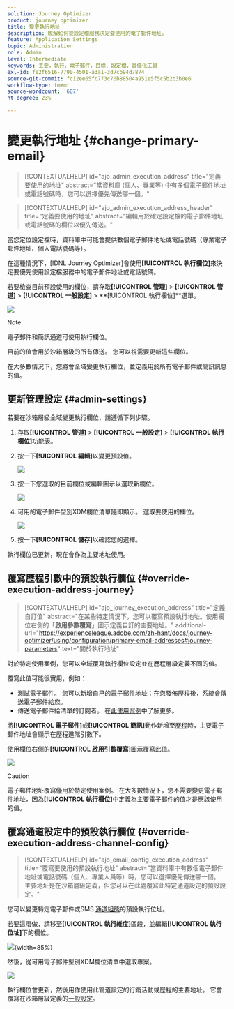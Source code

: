 ```yaml
---
solution: Journey Optimizer
product: journey optimizer
title: 變更執行地址
description: 瞭解如何從設定檔服務決定要使用的電子郵件地址。
feature: Application Settings
topic: Administration
role: Admin
level: Intermediate
keywords: 主要，執行，電子郵件，目標，設定檔，最佳化工具
exl-id: fe2f6516-7790-4501-a3a1-3d7cb94d7874
source-git-commit: fc12ee65fc773c70b88504a951e5f5c5b2b3b0e6
workflow-type: tm+mt
source-wordcount: '607'
ht-degree: 23%

---
```


# 變更執行地址 {#change-primary-email}

>[!CONTEXTUALHELP]
>id="ajo_admin_execution_address"
>title="定義要使用的地址"
>abstract="當資料庫 (個人、專業等) 中有多個電子郵件地址或電話號碼時，您可以選擇優先傳送哪一個。"

>[!CONTEXTUALHELP]
>id="ajo_admin_execution_address_header"
>title="定義要使用的地址"
>abstract="編輯用於確定設定檔的電子郵件地址或電話號碼的欄位以優先傳送。"

當您定位設定檔時，資料庫中可能會提供數個電子郵件地址或電話號碼（專業電子郵件地址、個人電話號碼等）。

在這種情況下，[!DNL Journey Optimizer]會使用&#x200B;**[!UICONTROL 執行欄位]**&#x200B;來決定要優先使用設定檔服務中的電子郵件地址或電話號碼。

若要檢查目前預設使用的欄位，請存取&#x200B;**[!UICONTROL 管理]** > **[!UICONTROL 管道]** > **[!UICONTROL 一般設定]** > **[!UICONTROL 執行欄位]**選單。


![](assets/primary-address-execution-fields.png)

>[!NOTE]
>
>電子郵件和簡訊通道可使用執行欄位。

目前的值會用於沙箱層級的所有傳送。 您可以視需要更新這些欄位。

在大多數情況下，您將會全域變更執行欄位，並定義用於所有電子郵件或簡訊訊息的值。<!--[Learn how](#admin-settings)-->

<!--In some specific use cases only, you can override the value set globally and define a different value at the journey level. [Learn more](#journey-parameters)-->

## 更新管理設定 {#admin-settings}

若要在沙箱層級全域變更執行欄位，請遵循下列步驟。

1. 存取&#x200B;**[!UICONTROL 管道]** > **[!UICONTROL 一般設定]** > **[!UICONTROL 執行欄位]**&#x200B;功能表。

1. 按一下&#x200B;**[!UICONTROL 編輯]**&#x200B;以變更預設值。

   ![](assets/primary-address.png)

1. 按一下您選取的目前欄位或編輯圖示以選取新欄位。

   ![](assets/primary-address-edit.png)

1. 可用的電子郵件型別XDM欄位清單隨即顯示。 選取要使用的欄位。

   ![](assets/primary-address-select-field.png)

1. 按一下&#x200B;**[!UICONTROL 儲存]**&#x200B;以確認您的選擇。

執行欄位已更新，現在會作為主要地址使用。

<!--1. You can also select an additional field to use as secondary email address. This allows you to determine which field to use if the primary field is empty for a profile. -->

## 覆寫歷程引數中的預設執行欄位 {#override-execution-address-journey}

>[!CONTEXTUALHELP]
>id="ajo_journey_execution_address"
>title="定義自訂值"
>abstract="在某些特定情況下，您可以覆寫預設執行地址。使用欄位右側的「**啟用參數覆寫**」圖示定義自訂的主要地址。"
>additional-url="https://experienceleague.adobe.com/zh-hant/docs/journey-optimizer/using/configuration/primary-email-addresses#journey-parameters" text="關於執行地址"

對於特定使用案例，您可以全域覆寫執行欄位設定並在歷程層級定義不同的值。

覆寫此值可能很實用，例如：

* 測試電子郵件。 您可以新增自己的電子郵件地址：在您發佈歷程後，系統會傳送電子郵件給您。
* 傳送電子郵件給清單的訂閱者。 在[此使用案例](../building-journeys/message-to-subscribers-uc.md)中了解更多。

將&#x200B;**[!UICONTROL 電子郵件]**&#x200B;或&#x200B;**[!UICONTROL 簡訊]**&#x200B;動作新增至[歷程](../email/create-email.md#create-email-journey-campaign)時，主要電子郵件地址會顯示在歷程進階引數下。

使用欄位右側的&#x200B;**[!UICONTROL 啟用引數覆寫]**&#x200B;圖示覆寫此值。

![](assets/journey-enable-parameter-override.png)

>[!CAUTION]
>
>電子郵件地址覆寫僅用於特定使用案例。 在大多數情況下，您不需要變更電子郵件地址，因為&#x200B;**[!UICONTROL 執行欄位]**&#x200B;中定義為主要電子郵件的值才是應該使用的值。

## 覆寫通道設定中的預設執行欄位 {#override-execution-address-channel-config}

>[!CONTEXTUALHELP]
>id="ajo_email_config_execution_address"
>title="覆寫要使用的預設執行地址"
>abstract="當資料庫中有數個電子郵件地址或電話號碼（個人、專業人員等）時，您可以選擇優先傳送哪一個。 主要地址是在沙箱層級定義，但您可以在此處覆寫此特定通道設定的預設設定。"

您可以變更特定電子郵件或SMS [通道組態](channel-surfaces.md)的預設執行位址。

若要這麼做，請移至&#x200B;**[!UICONTROL 執行維度]**&#x200B;區段，並編輯&#x200B;**[!UICONTROL 執行位址]**&#x200B;下的欄位。

![](assets/sms-config-execution-address.png){width=85%}

然後，從可用電子郵件型別XDM欄位清單中選取專案。

![](assets/sms-config-execution-field.png)

執行欄位會更新，然後用作使用此管道設定的行銷活動或歷程的主要地址。 它會覆寫在沙箱層級定義的[一般設定](#admin-settings)。

<!--[Learn more on the execution address in the email configuration ](../email/email-settings.md#execution-address)-->
